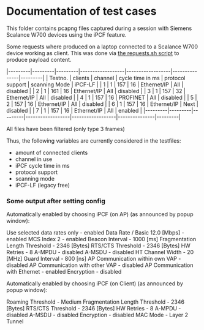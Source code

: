 # Documentation of test cases

This folder contains pcapng files captured during a session with Siemens Scalance W700 devices using the iPCF feature.

Some requests where produced on a laptop connected to a Scalance W700 device working as client. This was done via [the requests.sh script](./requests.sh) to produce payload content.

|---------|---------|---------|------------------|------------------|---------------|---------|
| Testno. | clients | channel | cycle time in ms | protocol support | scanning Mode | iPCF-LF |
| 1 | 1 | 157 | 16 | Ethernet/IP | All | disabled |
| 2 | 1 | 161 | 16 | Ethernet/IP | All | disabled |
| 3 | 1 | 157 | 32 | Ethernet/IP | All | disabled |
| 4 | 1 | 157 | 16 | PROFINET | All | disabled |
| 5 | 2 | 157 | 16 | Ethernet/IP | All | disabled |
| 6 | 1 | 157 | 16 | Ethernet/IP | Next | disabled |
| 7 | 1 | 157 | 16 | Ethernet/IP | All | enabled |
|---------|---------|---------|------------------|------------------|---------------|---------|

All files have been filtered (only type 3 frames)

Thus, the following variables are currently considered in the testfiles:
* amount of connected clients
* channel in use
* iPCF cycle time in ms
* protocol support
* scanning mode
* iPCF-LF (legacy free)

### Some output after setting config

Automatically enabled by choosing iPCF (on AP) (as announced by popup window):

Use selected data rates only - enabled
Data Rate / Basic 12.0 [Mbps] - enabled
MCS Index 2 - enabled
Beacon Interval - 1000 [ms]
Fragmentation Length Threshold - 2346 [Bytes]
RTS/CTS Threshold - 2346 [Bytes]
HW Retries - 8
A-MPDU - disabled
A-MSDU - disabled
HT Channel Width - 20 [MHz]
Guard Interval - 800 [ns]
AP Communication within own VAP - disabled
AP Communication with other VAP - disabled
AP Communication with Ethernet - enabled
Encryption - disabled


Automatically enabled by choosing iPCF (on Client) (as announced by popup window):

Roaming Threshold - Medium
Fragmentation Length Threshold - 2346 [Bytes]
RTS/CTS Threshold - 2346 [Bytes]
HW Retries - 8
A-MPDU - disabled
A-MSDU - disabled
Encryption - disabled
MAC Mode - Layer 2 Tunnel
